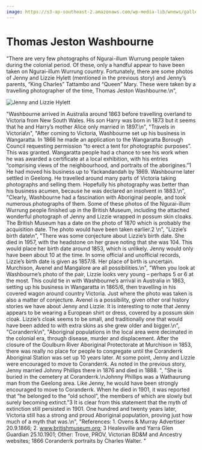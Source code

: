 ```yaml
---
image: https://s3-ap-southeast-2.amazonaws.com/wp-media-lib/wnews/gallery/2022/04/Jennie+and+Lizzie+Hylett+-+Washbourne.png
---
```

# Thomas Jeston Washbourne

"There are very few photographs of Ngurai-illum Wurrung people taken during the colonial period.  Of these, only a handful appear to have been taken on Ngurai-illum Wurrung country.  Fortunately, there are some photos of Jenny and Lizzie Hylett (mentioned in the previous story) and Jenny’s parents, “King Charles” Tattambo and “Queen” Mary.  These were taken by a travelling photographer of the time, Thomas Jeston Washbourne.\n",
<!--more-->

![Jenny and Lizzie Hylett](https://s3-ap-southeast-2.amazonaws.com/wp-media-lib/wnews/gallery/2022/04/Jennie+and+Lizzie+Hylett+-+Washbourne.png)

"Washbourne arrived in Australia around 1863 before travelling overland to Victoria from New South Wales.  His son Harry was born in 1873 but it seems that he and Harry’s mother Alice only married in 1897.\n",
"Travels in Victoria\n",
"After coming to Victoria, Washbourne set up his business in Wangaratta.  In 1866 he made an application to the Wangaratta Borough Council requesting permission “to erect a tent for photographic purposes”.  This was granted.  Wangaratta people had a chance to see his work when he was awarded a certificate at a local exhibition, with his entries “comprising views of the neighbourhood, and portraits of the aborigines.”1  He had moved his business up to Yackandandah by 1869.  Washbourne later settled in Geelong.  He travelled around many parts of Victoria taking photographs and selling them.  Hopefully his photography was better than his business acumen, because he was declared an insolvent in 1883.\n",
"Clearly, Washbourne had a fascination with Aboriginal people, and took numerous photographs of them.  Some of these photos of the Ngurai-illum Wurrung people finished up in the British Museum, including the attached wonderful photograph of Jenny and Lizzie wrapped in possum skin cloaks.  The British Museum has a date on the photo of 1870 which is probably the acquisition date.  The photo would have been taken earlier.2  \n",
"Lizzie’s birth date\n",
"There was some conjecture about Lizzie’s birth date.  She died in 1957, with the headstone on her grave noting that she was 104.  This would place her birth date around 1853, which is unlikely.  Jenny would only have been about 10 at the time. In some official and unofficial records, Lizzie’s birth date is given as 1857/8.  Her place of birth is uncertain.  Murchison, Avenel and Mangalore are all possibilities.\n",
"When you look at Washbourne’s photo of the pair, Lizzie looks very young – perhaps 5 or 6 at the most.  This could tie in with Washbourne’s arrival in Australia in 1863, setting up his business in Wangaratta in 1865/6, then travelling in his covered wagon around country Victoria.  Just where the photo was taken is also a matter of conjecture.  Avenel is a possibility, given other oral history stories we have about Jenny and Lizzie.  It is interesting to note that Jenny appears to be wearing a European shirt or dress, covered by a possum skin cloak.  Lizzie’s cloak seems to be small, and traditionally one that would have been added to with extra skins as she grew older and bigger.\n",
"Coranderrk\n",
"Aboriginal populations in the local area were decimated in the colonial era, through disease, murder and displacement.  After the closure of the Goulburn River Aboriginal Protectorate at Murchison in 1853, there was really no place for people to congregate until the Coranderrk Aboriginal Station was set up 10 years later.  At some point, Jenny and Lizzie were encouraged to move to Coranderrk.  As noted in the previous story, Jenny married Johnny Phillips there in 1876 and died in 1888.  ",
"She is buried in the cemetery at Coranderrk.\nJohnny Phillips was a Wathaurung man from the Geelong area.  Like Jenny, he would have been strongly encouraged to move to Coranderrk.  When he died in 1901, it was reported that “he belonged to the “old school”, the members of which are slowly but surely becoming extinct.”3  It is clear from this statement that the myth of extinction still persisted in 1901.  One hundred and twenty years later, Victoria still has a strong and proud Aboriginal population, proving just how much of a myth that was.\n",
"References:  1.  Ovens & Murray Advertiser 20.9.1866; 2. www.britishmuseum.org; 3  Healesville and Yarra Glen Guardian 25.10.1901; Other:  Trove, PROV, Victorian BD&M and Ancestry websites; 1866 Coranderrk portraits by Charles Walter. "
